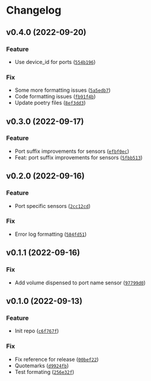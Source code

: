 # Changelog

<!--next-version-placeholder-->

## v0.4.0 (2022-09-20)
### Feature
* Use device_id for ports ([`554b196`](https://github.com/Bluetooth-Devices/kegtron-ble/commit/554b1967fe34ad6b444ac28bf292bdf3b2ec3197))

### Fix
* Some more formatting issues ([`5a5edb7`](https://github.com/Bluetooth-Devices/kegtron-ble/commit/5a5edb7258658da04796f60947986f02edb8ff5e))
* Code formatting issues ([`fb91f4b`](https://github.com/Bluetooth-Devices/kegtron-ble/commit/fb91f4be6b215632624c0564cdbbaa5545c15366))
* Update poetry files ([`8ef3dd3`](https://github.com/Bluetooth-Devices/kegtron-ble/commit/8ef3dd3d8eb4ddc35d7cc40e3c673ddd88f8e826))

## v0.3.0 (2022-09-17)
### Feature
* Port suffix improvements for sensors ([`efbf0ec`](https://github.com/Bluetooth-Devices/kegtron-ble/commit/efbf0ecb6d8042fec5f8c5c298ed595d359b4135))
* Feat: port suffix improvements for sensors ([`5fbb513`](https://github.com/Bluetooth-Devices/kegtron-ble/commit/5fbb513976f68c3ec2a2562ed2f7d5aae21685e2))

## v0.2.0 (2022-09-16)
### Feature
* Port specific sensors ([`2cc12cd`](https://github.com/Bluetooth-Devices/kegtron-ble/commit/2cc12cd56e5390be335f324a58cf7985d0a9119c))

### Fix
* Error log formatting ([`584fd51`](https://github.com/Bluetooth-Devices/kegtron-ble/commit/584fd5111c5c2362e96c683c226ead1b472b71fc))

## v0.1.1 (2022-09-16)
### Fix
* Add volume dispensed to port name sensor ([`97799d0`](https://github.com/Bluetooth-Devices/kegtron-ble/commit/97799d01c580ad2a4b90ea2ec9d5e6de29f94015))

## v0.1.0 (2022-09-13)
### Feature
* Init repo ([`c6f767f`](https://github.com/Bluetooth-Devices/kegtron-ble/commit/c6f767f9ffbfb9c82636d1eb5753a9d03ce3efd6))

### Fix
* Fix reference for release ([`00bef22`](https://github.com/Bluetooth-Devices/kegtron-ble/commit/00bef229ab4654fb2218fce6a733afa9b4837327))
* Quotemarks ([`d9924fb`](https://github.com/Bluetooth-Devices/kegtron-ble/commit/d9924fb6468be86d990d84de6e42f05ab7e1d838))
* Test formating ([`256e32f`](https://github.com/Bluetooth-Devices/kegtron-ble/commit/256e32f59d02de1d49347a536c9b1dec88ea4597))
